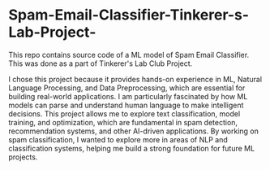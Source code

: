# Spam-Email-Classifier-Tinkerer-s-Lab-Project-

This repo contains source code of a ML model of Spam Email Classifier. This was done as a part of Tinkerer's Lab Club Project. 

I chose this project because it provides hands-on experience in ML, Natural Language Processing, and Data Preprocessing, which are essential for building real-world applications. I am particularly fascinated by how ML models can parse and understand human language to make intelligent decisions.
This project allows me to explore text classification, model training, and optimization, which are fundamental in spam detection, recommendation systems, and other AI-driven applications. By working on spam classification, I wanted to explore more in areas of NLP and classification systems, helping me build a strong foundation for future ML projects.


